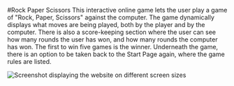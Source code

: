 #Rock Paper Scissors
This interactive online game lets the user play a game of "Rock, Paper, Scissors" against the computer. The game dynamically displays what moves are being played, both by the player and by the computer. There is also a score-keeping section where the user can see how many rounds the user has won, and how many rounds the computer has won. The first to win five games is the winner. Underneath the game, there is an option to be taken back to the Start Page again, where the game rules are listed.

![Screenshot displaying the website on different screen sizes](/assets/images/responsive-p2)